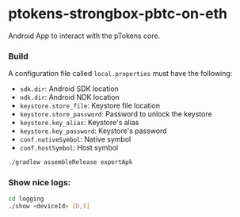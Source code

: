 # ptokens-strongbox-pbtc-on-eth

Android App to interact with the pTokens core. 

### Build

A configuration file called `local.properties` must have the following:

 - `sdk.dir`: Android SDK location 
 - `ndk.dir`: Android NDK location
 - `keystore.store_file`: Keystore file location
 - `keystore.store_password`: Password to unlock the keystore
 - `keystore.key_alias`: Keystore's alias
 - `keystore.key_password`: Keystore's password
 - `conf.nativeSymbol`: Native symbol
 - `conf.hostSymbol`: Host symbol

```bash 
./gradlew assembleRelease exportApk
```

### Show nice logs:

```bash
cd logging
./show <deviceId> [D,I]
```



